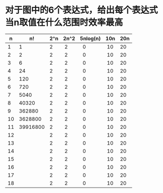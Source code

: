 # 对于图中的6个表达式，给出每个表达式当n取值在什么范围时效率最高 #
| n | n! | 2^n | 2n^2 | 5nlog(n) | 10n | 20n |
|---|---|---|---|---|---|---|
| 1 | 1  | 2   |  2   |   0      |  10 | 20  |
| 2 | 2  | 2   |  2   |   0      |  10 | 20  |
| 3 | 6  | 2   |  2   |   0      |  10 | 20  |
| 4 | 24  | 2   |  2   |   0      |  10 | 20  |
| 5 | 120 | 2   |  2   |   0      |  10 | 20  |
| 6 | 720 | 2   |  2   |   0      |  10 | 20  |
| 7 | 5040  | 2   |  2   |   0      |  10 | 20  |
| 8 |40320| 2   |  2   |   0      |  10 | 20  |
| 9 |362880| 2   |  2   |   0      |  10 | 20  |
| 10 |3628800| 2   |  2   |   0      |  10 | 20  |
| 11 |39916800| 2   |  2   |   0      |  10 | 20  |
| 12 |  | 2   |  2   |   0      |  10 | 20  |
| 13 |  | 2   |  2   |   0      |  10 | 20  |
| 14 |  | 2   |  2   |   0      |  10 | 20  |
| 15 |  | 2   |  2   |   0      |  10 | 20  |
| 16 |  | 2   |  2   |   0      |  10 | 20  |
| 17 |  | 2   |  2   |   0      |  10 | 20  |
| 18 |  | 2   |  2   |   0      |  10 | 20  |
